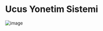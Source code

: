 # Ucus Yonetim Sistemi

![image](https://user-images.githubusercontent.com/89297384/208676942-2102cd05-9a1e-4050-9fb6-dea1cf7853e6.png)
